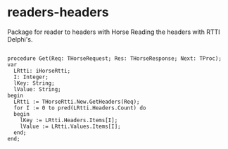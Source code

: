 # readers-headers
 Package for reader to headers with Horse
Reading the headers with RTTI Delphi's.

<pre><code language:Delphi>
procedure Get(Req: THorseRequest; Res: THorseResponse; Next: TProc);
var
  LRtti: iHorseRtti<THorseHeaderRequest>;
  I: Integer;
  lKey: String;
  lValue: String;
begin 
  LRtti := THorseRtti<THorseHeaderRequest>.New.GetHeaders(Req);
  for I := 0 to pred(LRtti.Headers.Count) do
  begin
    lKey := LRtti.Headers.Items[I];
    lValue := LRtti.Values.Items[I];
  end;
end;
</code></pre>
